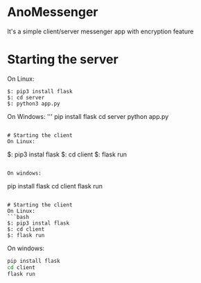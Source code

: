 # AnoMessenger
It's a simple client/server messenger app with encryption feature

# Starting the server
On Linux:
```
$: pip3 install flask
$: cd server
$: python3 app.py
```

On Windows:
'''
pip install flask
cd server
python app.py
```

# Starting the client
On Linux:
```
$: pip3 instal flask
$: cd client
$: flask run
```

On windows:
```
pip install flask
cd client
flask run
```

# Starting the client
On Linux:
```bash
$: pip3 instal flask
$: cd client
$: flask run
```

On windows:
```bash
pip install flask
cd client
flask run
```

